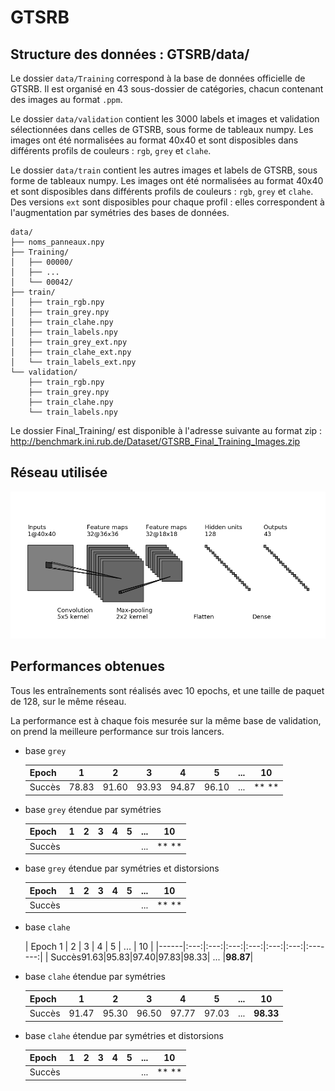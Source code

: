 # GTSRB

## Structure des données : GTSRB/data/

Le dossier `data/Training` correspond à la base de données officielle de GTSRB.
Il est organisé en 43 sous-dossier de catégories, chacun contenant des images au
format `.ppm`.

Le dossier `data/validation` contient les 3000 labels et images et validation
sélectionnées dans celles de GTSRB, sous forme de tableaux numpy. Les images ont
été normalisées au format 40x40 et sont disposibles dans différents profils de
couleurs : `rgb`, `grey` et `clahe`.

Le dossier `data/train` contient les autres images et labels de GTSRB, sous
forme de tableaux numpy. Les images ont été normalisées au format 40x40 et sont
disposibles dans différents profils de couleurs : `rgb`, `grey` et `clahe`. Des
versions `ext` sont disposibles pour chaque profil : elles correspondent à
l'augmentation par symétries des bases de données.

	data/
	├── noms_panneaux.npy
	├── Training/
	│   ├── 00000/
	│   ├── ...
	│   └── 00042/
	├── train/
	│   ├── train_rgb.npy
	│   ├── train_grey.npy
	│   ├── train_clahe.npy
	│   ├── train_labels.npy
	│   ├── train_grey_ext.npy
	│   ├── train_clahe_ext.npy
	│   └── train_labels_ext.npy
	└── validation/
	    ├── train_rgb.npy
	    ├── train_grey.npy
	    ├── train_clahe.npy
	    └── train_labels.npy

Le dossier Final_Training/ est disponible à l'adresse suivante au format zip :
http://benchmark.ini.rub.de/Dataset/GTSRB_Final_Training_Images.zip

## Réseau utilisée

![CNN utilisé](CNN_small.png)

## Performances obtenues

Tous les entraînements sont réalisés avec 10 epochs, et une taille de paquet de
128, sur le même réseau.

La performance est à chaque fois mesurée sur la même base de validation, on
prend la meilleure performance sur trois lancers.

- base `grey`

	| Epoch  |  1  |  2  |  3  |  4  |  5  | ... |   10    |
	|--------|:---:|:---:|:---:|:---:|:---:|:---:|:-------:|
	| Succès |78.83|91.60|93.93|94.87|96.10| ... |**     **|

- base `grey` étendue par symétries

	| Epoch  |  1  |  2  |  3  |  4  |  5  | ... |   10    |
	|--------|:---:|:---:|:---:|:---:|:---:|:---:|:-------:|
	| Succès |     |     |     |     |     | ... |**     **|

- base `grey` étendue par symétries et distorsions

	| Epoch  |  1  |  2  |  3  |  4  |  5  | ... |   10    |
	|--------|:---:|:---:|:---:|:---:|:---:|:---:|:-------:|
	| Succès |     |     |     |     |     | ... |**     **|

- base `clahe`

	| Epoch   1  |  2  |  3  |  4  |  5  | ... |   10    |
	|------|:---:|:---:|:---:|:---:|:---:|:---:|:-------:|
	| Succès91.63|95.83|97.40|97.83|98.33| ... |**98.87**|

- base `clahe` étendue par symétries

	| Epoch  |  1  |  2  |  3  |  4  |  5  | ... |   10    |
	|--------|:---:|:---:|:---:|:---:|:---:|:---:|:-------:|
	| Succès |91.47|95.30|96.50|97.77|97.03| ... |**98.33**|

- base `clahe` étendue par symétries et distorsions

	| Epoch  |  1  |  2  |  3  |  4  |  5  | ... |   10    |
	|--------|:---:|:---:|:---:|:---:|:---:|:---:|:-------:|
	| Succès |     |     |     |     |     | ... |**     **|